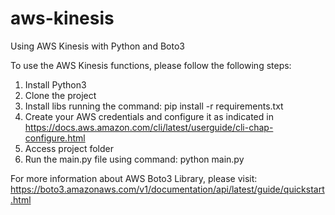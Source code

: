 # aws-kinesis
Using AWS Kinesis with Python and Boto3

To use the AWS Kinesis functions, please follow the following steps:

1. Install Python3
2. Clone the project
3. Install libs running the command: pip install -r requirements.txt
4. Create your AWS credentials and configure it as indicated in https://docs.aws.amazon.com/cli/latest/userguide/cli-chap-configure.html
5. Access project folder
6. Run the main.py file using command: python main.py

For more information about AWS Boto3 Library, please visit: https://boto3.amazonaws.com/v1/documentation/api/latest/guide/quickstart.html